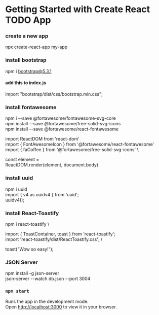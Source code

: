 # Getting Started with Create  React TODO App

### create a new app
npx create-react-app my-app

### install bootstrap
npm i bootstrap@5.3.1

#### add this to index.js
import "bootstrap/dist/css/bootstrap.min.css";

### install fontawesome
npm i --save @fortawesome/fontawesome-svg-core\
npm install --save @fortawesome/free-solid-svg-icons\
npm install --save @fortawesome/react-fontawesome

  import ReactDOM from 'react-dom'\
  import { FontAwesomeIcon } from '@fortawesome/react-fontawesome' \
  import { faCoffee } from '@fortawesome/free-solid-svg-icons' \

  const element = <FontAwesomeIcon icon={faCoffee} /> \
  ReactDOM.render(element, document.body)
  
### install uuid

npm i uuid \
import { v4 as uuidv4 } from 'uuid'; \
uuidv4();

### install React-Toastify
npm i react-toastify \

import { ToastContainer, toast } from 'react-toastify'; \
import 'react-toastify/dist/ReactToastify.css'; \

toast("Wow so easy!");\
<ToastContainer />

### JSON Server
npm install -g json-server\
json-server --watch db.json --port 3004


### `npm start`

Runs the app in the development mode.\
Open [http://localhost:3000](http://localhost:3000) to view it in your browser.


